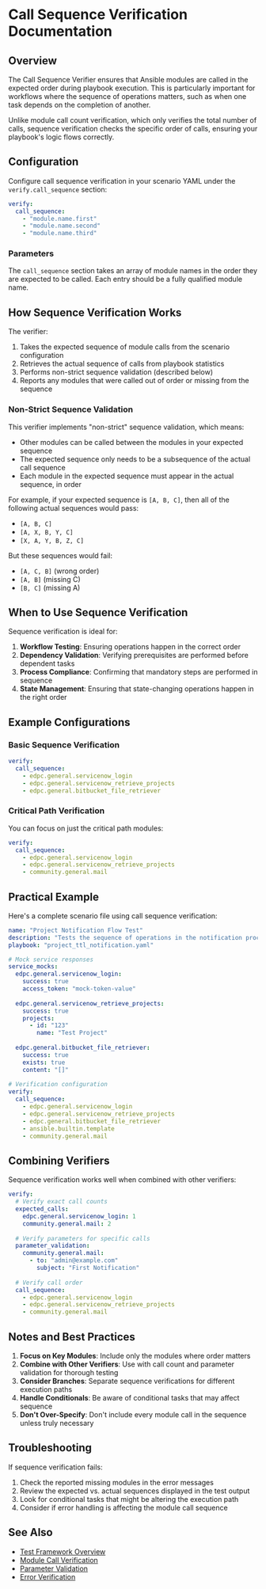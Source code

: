# Call Sequence Verification Documentation

## Overview

The Call Sequence Verifier ensures that Ansible modules are called in the expected order during playbook execution. This is particularly important for workflows where the sequence of operations matters, such as when one task depends on the completion of another.

Unlike module call count verification, which only verifies the total number of calls, sequence verification checks the specific order of calls, ensuring your playbook's logic flows correctly.

## Configuration

Configure call sequence verification in your scenario YAML under the `verify.call_sequence` section:

```yaml
verify:
  call_sequence:
    - "module.name.first"
    - "module.name.second"
    - "module.name.third"
```

### Parameters

The `call_sequence` section takes an array of module names in the order they are expected to be called. Each entry should be a fully qualified module name.

## How Sequence Verification Works

The verifier:
1. Takes the expected sequence of module calls from the scenario configuration
2. Retrieves the actual sequence of calls from playbook statistics
3. Performs non-strict sequence validation (described below)
4. Reports any modules that were called out of order or missing from the sequence

### Non-Strict Sequence Validation

This verifier implements "non-strict" sequence validation, which means:

- Other modules can be called between the modules in your expected sequence
- The expected sequence only needs to be a subsequence of the actual call sequence
- Each module in the expected sequence must appear in the actual sequence, in order

For example, if your expected sequence is `[A, B, C]`, then all of the following actual sequences would pass:
- `[A, B, C]`
- `[A, X, B, Y, C]`
- `[X, A, Y, B, Z, C]`

But these sequences would fail:
- `[A, C, B]` (wrong order)
- `[A, B]` (missing C)
- `[B, C]` (missing A)

## When to Use Sequence Verification

Sequence verification is ideal for:

1. **Workflow Testing**: Ensuring operations happen in the correct order
2. **Dependency Validation**: Verifying prerequisites are performed before dependent tasks
3. **Process Compliance**: Confirming that mandatory steps are performed in sequence
4. **State Management**: Ensuring that state-changing operations happen in the right order

## Example Configurations

### Basic Sequence Verification

```yaml
verify:
  call_sequence:
    - edpc.general.servicenow_login
    - edpc.general.servicenow_retrieve_projects
    - edpc.general.bitbucket_file_retriever
```

### Critical Path Verification

You can focus on just the critical path modules:

```yaml
verify:
  call_sequence:
    - edpc.general.servicenow_login
    - edpc.general.servicenow_retrieve_projects
    - community.general.mail
```

## Practical Example

Here's a complete scenario file using call sequence verification:

```yaml
name: "Project Notification Flow Test"
description: "Tests the sequence of operations in the notification process"
playbook: "project_ttl_notification.yaml"

# Mock service responses
service_mocks:
  edpc.general.servicenow_login:
    success: true
    access_token: "mock-token-value"
    
  edpc.general.servicenow_retrieve_projects:
    success: true
    projects:
      - id: "123"
        name: "Test Project"
        
  edpc.general.bitbucket_file_retriever:
    success: true
    exists: true
    content: "[]"
    
# Verification configuration
verify:
  call_sequence:
    - edpc.general.servicenow_login
    - edpc.general.servicenow_retrieve_projects
    - edpc.general.bitbucket_file_retriever
    - ansible.builtin.template
    - community.general.mail
```

## Combining Verifiers

Sequence verification works well when combined with other verifiers:

```yaml
verify:
  # Verify exact call counts
  expected_calls:
    edpc.general.servicenow_login: 1
    community.general.mail: 2
  
  # Verify parameters for specific calls
  parameter_validation:
    community.general.mail:
      - to: "admin@example.com"
        subject: "First Notification"
      
  # Verify call order
  call_sequence:
    - edpc.general.servicenow_login
    - edpc.general.servicenow_retrieve_projects
    - community.general.mail
```

## Notes and Best Practices

1. **Focus on Key Modules**: Include only the modules where order matters
2. **Combine with Other Verifiers**: Use with call count and parameter validation for thorough testing
3. **Consider Branches**: Separate sequence verifications for different execution paths
4. **Handle Conditionals**: Be aware of conditional tasks that may affect sequence
5. **Don't Over-Specify**: Don't include every module call in the sequence unless truly necessary

## Troubleshooting

If sequence verification fails:
1. Check the reported missing modules in the error messages
2. Review the expected vs. actual sequences displayed in the test output
3. Look for conditional tasks that might be altering the execution path
4. Consider if error handling is affecting the module call sequence

## See Also

- [Test Framework Overview](test_framework.md)
- [Module Call Verification](module_call_verifier.md)
- [Parameter Validation](parameter_verifier.md)
- [Error Verification](error_verifier.md)
